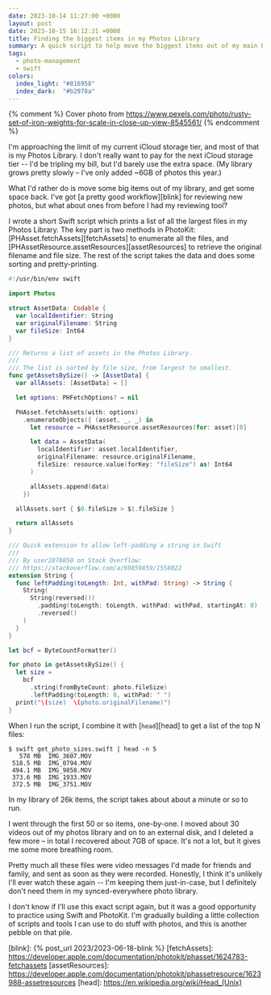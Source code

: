 ```yaml
---
date: 2023-10-14 11:27:00 +0000
layout: post
date: 2023-10-15 16:12:21 +0000
title: Finding the biggest items in my Photos Library
summary: A quick script to help move the biggest items out of my main Photos Library.
tags:
  - photo-management
  - swift
colors:
  index_light: "#816958"
  index_dark:  "#b2978a"
---
```


{% comment %}
  Cover photo from https://www.pexels.com/photo/rusty-set-of-iron-weights-for-scale-in-close-up-view-8545561/
{% endcomment %}

I'm approaching the limit of my current iCloud storage tier, and most of that is my Photos Library.
I don't really want to pay for the next iCloud storage tier -- I'd be tripling my bill, but I'd barely use the extra space.
(My library grows pretty slowly – I've only added ~6GB of photos this year.)

What I'd rather do is move some big items out of my library, and get some space back.
I've got [a pretty good workflow][blink] for reviewing new photos, but what about ones from before I had my reviewing tool?

I wrote a short Swift script which prints a list of all the largest files in my Photos Library.
The key part is two methods in PhotoKit: [PHAsset.fetchAssets][fetchAssets] to enumerate all the files, and [PHAssetResource.assetResources][assetResources] to retrieve the original filename and file size.
The rest of the script takes the data and does some sorting and pretty-printing.

```swift
#!/usr/bin/env swift

import Photos

struct AssetData: Codable {
  var localIdentifier: String
  var originalFilename: String
  var fileSize: Int64
}

/// Returns a list of assets in the Photos Library.
///
/// The list is sorted by file size, from largest to smallest.
func getAssetsBySize() -> [AssetData] {
  var allAssets: [AssetData] = []

  let options: PHFetchOptions? = nil

  PHAsset.fetchAssets(with: options)
    .enumerateObjects({ (asset, _, _) in
      let resource = PHAssetResource.assetResources(for: asset)[0]

      let data = AssetData(
        localIdentifier: asset.localIdentifier,
        originalFilename: resource.originalFilename,
        fileSize: resource.value(forKey: "fileSize") as! Int64
      )

      allAssets.append(data)
    })

  allAssets.sort { $0.fileSize > $1.fileSize }

  return allAssets
}

/// Quick extension to allow left-padding a string in Swift
///
/// By user2878850 on Stack Overflow:
/// https://stackoverflow.com/a/69859859/1558022
extension String {
  func leftPadding(toLength: Int, withPad: String) -> String {
    String(
      String(reversed())
        .padding(toLength: toLength, withPad: withPad, startingAt: 0)
        .reversed()
    )
  }
}

let bcf = ByteCountFormatter()

for photo in getAssetsBySize() {
  let size =
    bcf
      .string(fromByteCount: photo.fileSize)
      .leftPadding(toLength: 8, withPad: " ")
  print("\(size)  \(photo.originalFilename)")
}
```

When I run the script, I combine it with [`head`][head] to get a list of the top N files:

```console
$ swift get_photo_sizes.swift | head -n 5
   578 MB  IMG_3607.MOV
 518.5 MB  IMG_0794.MOV
 494.1 MB  IMG_9858.MOV
 373.6 MB  IMG_1933.MOV
 372.5 MB  IMG_3751.MOV
```

In my library of 26k items, the script takes about about a minute or so to run.

I went through the first 50 or so items, one-by-one.
I moved about 30 videos out of my photos library and on to an external disk, and I deleted a few more – in total I recovered about 7GB of space.
It's not a lot, but it gives me some more breathing room.

Pretty much all these files were video messages I'd made for friends and family, and sent as soon as they were recorded.
Honestly, I think it's unlikely I'll ever watch these again -- I'm keeping them just-in-case, but I definitely don't need them in my synced-everywhere photo library.

I don't know if I'll use this exact script again, but it was a good opportunity to practice using Swift and PhotoKit.
I'm gradually building a little collection of scripts and tools I can use to do stuff with photos, and this is another pebble on that pile.

[blink]: {% post_url 2023/2023-06-18-blink %}
[fetchAssets]: https://developer.apple.com/documentation/photokit/phasset/1624783-fetchassets
[assetResources]: https://developer.apple.com/documentation/photokit/phassetresource/1623988-assetresources
[head]: https://en.wikipedia.org/wiki/Head_(Unix)
